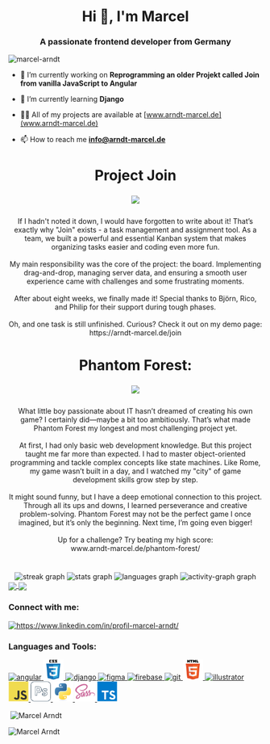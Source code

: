 <h1 align="center">Hi 👋, I'm Marcel</h1>
<h3 align="center">A passionate frontend developer from Germany</h3>

<p align="left"> <img src="https://komarev.com/ghpvc/?username=marcel-arndt&label=Profile%20views&color=0e75b6&style=flat" alt="marcel-arndt" /> </p>

- 🔭 I’m currently working on **Reprogramming an older Projekt called Join from vanilla JavaScript to Angular**

- 🌱 I’m currently learning **Django**

- 👨‍💻 All of my projects are available at [www.arndt-marcel.de](www.arndt-marcel.de)

- 📫 How to reach me **info@arndt-marcel.de**
<h1 align="center">Project Join</h1>

###

<div align="center">
  <img height="350" src="https://arndt-marcel.de/join.gif"  />
</div>

###

<p align="center">If I hadn't noted it down, I would have forgotten to write about it! That’s exactly why "Join" exists - a task management and assignment tool. As a team, we built a powerful and essential Kanban system that makes organizing tasks easier and coding even more fun.<br><br>My main responsibility was the core of the project: the board. Implementing drag-and-drop, managing server data, and ensuring a smooth user experience came with challenges and some frustrating moments.<br><br>After about eight weeks, we finally made it! Special thanks to Björn, Rico, and Philip for their support during tough phases.<br><br>Oh, and one task is still unfinished. Curious? Check it out on my demo page:<br>https://arndt-marcel.de/join</p>

###

<h1 align="center">Phantom Forest:</h1>

###

<div align="center">
  <img height="350" src="https://arndt-marcel.de/join.gif"  />
</div>

###

<p align="center">What little boy passionate about IT hasn’t dreamed of creating his own game? I certainly did—maybe a bit too ambitiously. That’s what made Phantom Forest my longest and most challenging project yet.<br><br>At first, I had only basic web development knowledge. But this project taught me far more than expected. I had to master object-oriented programming and tackle complex concepts like state machines. Like Rome, my game wasn’t built in a day, and I watched my "city" of game development skills grow step by step.<br><br>It might sound funny, but I have a deep emotional connection to this project. Through all its ups and downs, I learned perseverance and creative problem-solving. Phantom Forest may not be the perfect game I once imagined, but it’s only the beginning. Next time, I’m going even bigger!<br><br>Up for a challenge? Try beating my high score:<br>www.arndt-marcel.de/phantom-forest/</p>

###

<br clear="both">

<div align="center">
  <img src="https://streak-stats.demolab.com?user=MarcelArndt&locale=en&mode=daily&theme=dracula&hide_border=false&border_radius=5&order=3" height="150" alt="streak graph"  />
  <img src="https://github-readme-stats.vercel.app/api?username=MarcelArndt&hide_title=false&hide_rank=false&show_icons=true&include_all_commits=true&count_private=true&disable_animations=false&theme=dracula&locale=en&hide_border=false&order=1" height="150" alt="stats graph"  />
  <img src="https://github-readme-stats.vercel.app/api/top-langs?username=MarcelArndt&locale=en&hide_title=false&layout=compact&card_width=320&langs_count=5&theme=dracula&hide_border=false&order=2" height="150" alt="languages graph"  />
  <img src="https://github-readme-activity-graph.vercel.app/graph?username=MarcelArndt&radius=16&theme=react&area=true&order=5" height="300" alt="activity-graph graph"  />
</div>


<a href="https://github.com/anuraghazra/github-readme-stats">
  <img height=200 align="center" src="https://github-readme-stats.vercel.app/api?username=MarcelArndt&bg_color=90,f0a915,fe7800&title_color=ffffff&text_color=ffffff&icon_color=ffffff&border_color=ffe58b" />
</a>
<a href="https://github.com/anuraghazra/convoychat">
  <img height=200 align="center" src="https://github-readme-stats.vercel.app/api/top-langs?username=MarcelArndt&layout=compact&langs_count=8&card_width=320&bg_color=90,f0a915,fe7800&title_color=ffffff&text_color=ffffff&icon_color=ffffff&border_color=ffe58b" />
</a>

<h3 align="left">Connect with me:</h3>
<p align="left">
<a href="https://www.linkedin.com/in/profil-marcel-arndt" target="blank"><img align="center" src="https://raw.githubusercontent.com/rahuldkjain/github-profile-readme-generator/master/src/images/icons/Social/linked-in-alt.svg" alt="https://www.linkedin.com/in/profil-marcel-arndt/" height="30" width="40" /></a>
</p>

<h3 align="left">Languages and Tools:</h3>
<p align="left"> <a href="https://angular.io" target="_blank" rel="noreferrer"> <img src="https://angular.io/assets/images/logos/angular/angular.svg" alt="angular" width="40" height="40"/> </a> <a href="https://www.w3schools.com/css/" target="_blank" rel="noreferrer"> <img src="https://raw.githubusercontent.com/devicons/devicon/master/icons/css3/css3-original-wordmark.svg" alt="css3" width="40" height="40"/> </a> <a href="https://www.djangoproject.com/" target="_blank" rel="noreferrer"> <img src="https://cdn.worldvectorlogo.com/logos/django.svg" alt="django" width="40" height="40"/> </a> <a href="https://www.figma.com/" target="_blank" rel="noreferrer"> <img src="https://www.vectorlogo.zone/logos/figma/figma-icon.svg" alt="figma" width="40" height="40"/> </a> <a href="https://firebase.google.com/" target="_blank" rel="noreferrer"> <img src="https://www.vectorlogo.zone/logos/firebase/firebase-icon.svg" alt="firebase" width="40" height="40"/> </a> <a href="https://git-scm.com/" target="_blank" rel="noreferrer"> <img src="https://www.vectorlogo.zone/logos/git-scm/git-scm-icon.svg" alt="git" width="40" height="40"/> </a> <a href="https://www.w3.org/html/" target="_blank" rel="noreferrer"> <img src="https://raw.githubusercontent.com/devicons/devicon/master/icons/html5/html5-original-wordmark.svg" alt="html5" width="40" height="40"/> </a> <a href="https://www.adobe.com/in/products/illustrator.html" target="_blank" rel="noreferrer"> <img src="https://www.vectorlogo.zone/logos/adobe_illustrator/adobe_illustrator-icon.svg" alt="illustrator" width="40" height="40"/> </a> <a href="https://developer.mozilla.org/en-US/docs/Web/JavaScript" target="_blank" rel="noreferrer"> <img src="https://raw.githubusercontent.com/devicons/devicon/master/icons/javascript/javascript-original.svg" alt="javascript" width="40" height="40"/> </a> <a href="https://www.photoshop.com/en" target="_blank" rel="noreferrer"> <img src="https://raw.githubusercontent.com/devicons/devicon/master/icons/photoshop/photoshop-line.svg" alt="photoshop" width="40" height="40"/> </a> <a href="https://www.python.org" target="_blank" rel="noreferrer"> <img src="https://raw.githubusercontent.com/devicons/devicon/master/icons/python/python-original.svg" alt="python" width="40" height="40"/> </a> <a href="https://sass-lang.com" target="_blank" rel="noreferrer"> <img src="https://raw.githubusercontent.com/devicons/devicon/master/icons/sass/sass-original.svg" alt="sass" width="40" height="40"/> </a> <a href="https://www.typescriptlang.org/" target="_blank" rel="noreferrer"> <img src="https://raw.githubusercontent.com/devicons/devicon/master/icons/typescript/typescript-original.svg" alt="typescript" width="40" height="40"/> </a> </p>

<p>&nbsp;<img align="center" src="https://github-readme-stats.vercel.app/api?username=MarcelArndt&show_icons=true&locale=en" alt="Marcel Arndt" /></p>

<p><img align="center" src="https://github-readme-streak-stats.herokuapp.com/?user=MarcelArndt&" alt="Marcel Arndt" /></p>
